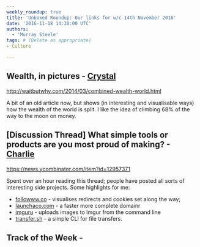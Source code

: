 ```yaml
---
weekly_roundup: true
title: 'Unboxed Roundup: Our links for w/c 14th November 2016'
date: '2016-11-18 14:30:00 UTC'
authors:
  - 'Murray Steele'
tags: # (Delete as appropriate)
- Culture

---
```


## Wealth, in pictures - [Crystal](/people#chris-carter)

http://waitbutwhy.com/2014/03/combined-wealth-world.html

A bit of an old article now, but shows (in interesting and visualisable ways)
how the wealth of the world is split. I like the idea of climbing 68% of the
way to the moon on money.

## [Discussion Thread] What simple tools or products are you most proud of making? - [Charlie](/people#charlie-egan)

https://news.ycombinator.com/item?id=12957371

Spent over an hour reading this thread; people have posted all sorts of
interesting side projects. Some highlights for me:

* [followww.co](https://followww.co/) - visualises redirects and cookies set along the way;
* [launchaco.com](http://launchaco.com/) - a faster more complete domainr
* [imguru](https://github.com/FigBug/imguru) - uploads images to Imgur from the command line
* [transfer.sh](https://transfer.sh) - a simple CLI for file transfers.

## Track of the Week - [](/people#)
